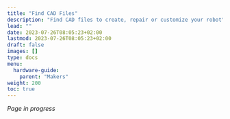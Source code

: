 ```yaml
---
title: "Find CAD Files"
description: "Find CAD files to create, repair or customize your robot"
lead: ""
date: 2023-07-26T08:05:23+02:00
lastmod: 2023-07-26T08:05:23+02:00
draft: false
images: []
type: docs
menu:
  hardware-guide:
    parent: "Makers"
weight: 200
toc: true
---
```


*Page in progress*
